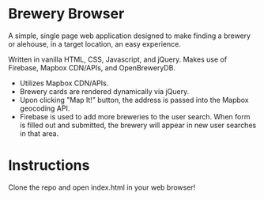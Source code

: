 # Brewery Browser
A simple, single page web application designed to make finding a brewery or alehouse, in a target location, an easy experience. 

Written in vanilla HTML, CSS, Javascript, and jQuery. Makes use of Firebase, Mapbox CDN/APIs, and OpenBreweryDB.

- Utilizes Mapbox CDN/APIs.
- Brewery cards are rendered dynamically via jQuery.
- Upon clicking "Map It!" button, the address is passed into the Mapbox geocoding API.
- Firebase is used to add more breweries to the user search. When form is filled out and submitted, the brewery will appear in new user searches in that area.

# Instructions
Clone the repo and open index.html in your web browser!
